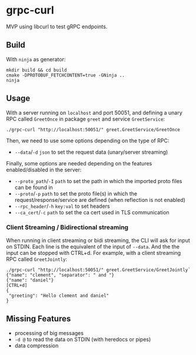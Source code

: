 # grpc-curl

MVP using libcurl to test gRPC endpoints.

## Build

With `ninja` as generator:

```shell
mkdir build && cd build
cmake -DPROTOBUF_FETCHCONTENT=true -GNinja ..
ninja
```

## Usage

With a server running on `localhost` and port 50051, and defining a unary RPC called `GreetOnce` in package `greet` and service `GreetService`:

`./grpc-curl "http://localhost:50051/" greet.GreetService/GreetOnce`

Then, we need to use some options depending on the type of RPC:

- `--data`/`-d` `json` to set the request data (unary/server streaming)

Finally, some options are needed depending on the features enabled/disabled in the server:

- `--proto_path`/`-I` `path` to set the path in which the imported proto files can be found in
- `--proto`/`-p` `path` to set the proto file(s) in which the request/response/service are defined (when reflection is not enabled)
- `--rpc_header`/`-h` `key:val` to set headers
- `--ca_cert`/`-c` `path` to set the ca cert used in TLS communication

### Client Streaming / Bidirectional streaming

When running in client streaming or bidi streaming, the CLI will ask for input on STDIN. Each line is the equivalent of the input of `--data`. And the the input can be stopped with CTRL+d. For example, with a client streaming RPC called `GreetJointly`:

```shell
./grpc-curl "http://localhost:50051/" greet.GreetService/GreetJointly`
{"name": "clement", "separator": " and "}
{"name": "daniel"}
[CTRL+d]
{
 "greeting": "Hello clement and daniel"
}
```

## Missing Features

- processing of big messages
- `-d @` to read the data on STDIN (with heredocs or pipes)
- data compression
